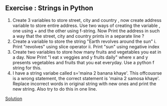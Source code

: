 ## Exercise : Strings in Python
1. Create 3 variables to store street, city and country , now create address variable to store entire address. Use two ways of creating the variable , one using + and the other using f-string. Now Print the address in such a way that the street, city and country prints in a separate line ?
2. Create a variable to store the string "Earth revolves around the sun"
    i. Print "revolves" using slice operator
   ii. Print "sun" using negative index
3. Create two variables to store how many fruits and vegetables you eat in a day. Now Print "I eat x veggies and y fruits daily" where x and y presents vegetables and fruits that you eat everyday. Use a python f string for this.
4. I have a string variabe called s='maina 2 banana khaye'. This offcousrse is a wrong statement, the correct statement is 'maina 2 samosa khaye'. Replace incorrect words in original string with new ones and print the new string. Also try to do this in one line.

[Solution](https://github.com/ashutoshbhatt2609/Python-question/blob/main/strings/solution.ipynb)